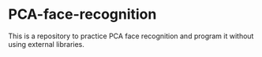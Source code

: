 # PCA-face-recognition
This is a repository to practice PCA face recognition and program it without using external libraries.
